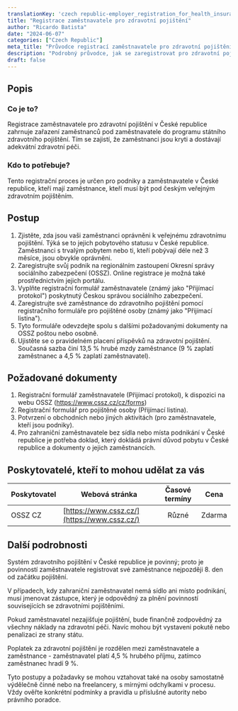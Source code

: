 ```yaml
---
translationKey: 'czech republic-employer_registration_for_health_insurance'
title: "Registrace zaměstnavatele pro zdravotní pojištění"
author: "Ricardo Batista"
date: "2024-06-07"
categories: ["Czech Republic"]
meta_title: "Průvodce registrací zaměstnavatele pro zdravotní pojištění v České republice"
description: "Podrobný průvodce, jak se zaregistrovat pro zdravotní pojištění jako zaměstnavatel v České republice"
draft: false
---
```


## Popis
### Co je to?
Registrace zaměstnavatele pro zdravotní pojištění v České republice zahrnuje zařazení zaměstnanců pod zaměstnavatele do programu státního zdravotního pojištění. Tím se zajistí, že zaměstnanci jsou kryti a dostávají adekvátní zdravotní péči.

### Kdo to potřebuje?
Tento registrační proces je určen pro podniky a zaměstnavatele v České republice, kteří mají zaměstnance, kteří musí být pod českým veřejným zdravotním pojištěním.

## Postup
1. Zjistěte, zda jsou vaši zaměstnanci oprávněni k veřejnému zdravotnímu pojištění. Týká se to jejich pobytového statusu v České republice. Zaměstnanci s trvalým pobytem nebo ti, kteří pobývají déle než 3 měsíce, jsou obvykle oprávněni.
2. Zaregistrujte svůj podnik na regionálním zastoupení Okresní správy sociálního zabezpečení (OSSZ). Online registrace je možná také prostřednictvím jejich portálu.
3. Vyplňte registrační formulář zaměstnavatele (známý jako "Přijímací protokol") poskytnutý Českou správou sociálního zabezpečení.
4. Zaregistrujte své zaměstnance do zdravotního pojištění pomocí registračního formuláře pro pojištěné osoby (známý jako "Přijímací listina").
5. Tyto formuláře odevzdejte spolu s dalšími požadovanými dokumenty na OSSZ poštou nebo osobně.
6. Ujistěte se o pravidelném placení příspěvků na zdravotní pojištění. Současná sazba činí 13,5 % hrubé mzdy zaměstnance (9 % zaplatí zaměstnanec a 4,5 % zaplatí zaměstnavatel).

## Požadované dokumenty
1. Registrační formulář zaměstnavatele (Přijímací protokol), k dispozici na webu OSSZ (https://www.cssz.cz/cz/forms)
2. Registrační formulář pro pojištěné osoby (Přijímací listina).
3. Potvrzení o obchodních nebo jiných aktivitách (pro zaměstnavatele, kteří jsou podniky).
4. Pro zahraniční zaměstnavatele bez sídla nebo místa podnikání v České republice je potřeba doklad, který dokládá právní důvod pobytu v České republice a dokumenty o jejich zaměstnancích.

## Poskytovatelé, kteří to mohou udělat za vás

| Poskytovatel        |     Webová stránka     |     Časové termíny    |       Cena      |
| --------------- | --------------- |  :-------------: | :-------------: |
| OSSZ CZ      |  [https://www.cssz.cz/](https://www.cssz.cz/)      |      Různé      |        Zdarma       |

## Další podrobnosti
Systém zdravotního pojištění v České republice je povinný; proto je povinností zaměstnavatele registrovat své zaměstnance nejpozději 8. den od začátku pojištění.

V případech, kdy zahraniční zaměstnavatel nemá sídlo ani místo podnikání, musí jmenovat zástupce, který je odpovědný za plnění povinností souvisejících se zdravotními pojištěními.

Pokud zaměstnavatel nezajišťuje pojištění, bude finančně zodpovědný za všechny náklady na zdravotní péči. Navíc mohou být vystaveni pokutě nebo penalizaci ze strany státu.

Poplatek za zdravotní pojištění je rozdělen mezi zaměstnavatele a zaměstnance - zaměstnavatel platí 4,5 % hrubého příjmu, zatímco zaměstnanec hradí 9 %.

Tyto postupy a požadavky se mohou vztahovat také na osoby samostatně výdělečně činné nebo na freelancery, s mírnými odchylkami v procesu. Vždy ověřte konkrétní podmínky a pravidla u příslušné autority nebo právního poradce.